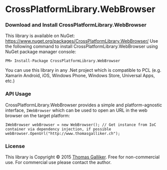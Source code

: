 # CrossPlatformLibrary.WebBrowser

### Download and Install CrossPlatformLibrary.WebBrowser
This library is available on NuGet: https://www.nuget.org/packages/CrossPlatformLibrary.WebBrowser/
Use the following command to install CrossPlatformLibrary.WebBrowser using NuGet package manager console:

    PM> Install-Package CrossPlatformLibrary.WebBrowser

You can use this library in any .Net project which is compatible to PCL (e.g. Xamarin Android, iOS, Windows Phone, Windows Store, Universal Apps, etc.)

### API Usage
CrossPlatformLibrary.WebBrowser provides a simple and platform-agnostic interface, ```IWebBrowser``` which can be used to open an URL in the web browser on the target platform:

```
IWebBrowser webBrowser = new WebBrowser(); // Get instance from IoC container via dependency injection, if possible
webBrowser.OpenUrl("http://www.thomasgalliker.ch");
```

### License
This library is Copyright &copy; 2015 [Thomas Galliker](https://ch.linkedin.com/in/thomasgalliker). Free for non-commercial use. For commercial use please contact the author.

